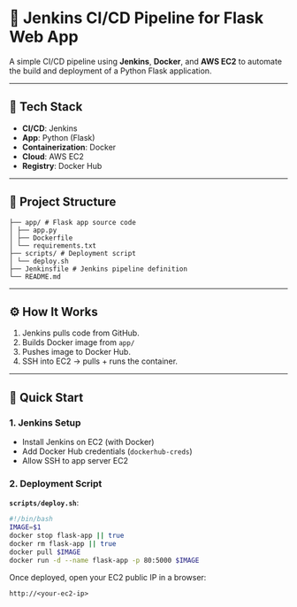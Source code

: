 # 🚀 Jenkins CI/CD Pipeline for Flask Web App

A simple CI/CD pipeline using **Jenkins**, **Docker**, and **AWS EC2** to automate the build and deployment of a Python Flask application.

---

## 🔧 Tech Stack

- **CI/CD**: Jenkins
- **App**: Python (Flask)
- **Containerization**: Docker
- **Cloud**: AWS EC2
- **Registry**: Docker Hub

---

## 📁 Project Structure


```.
├── app/ # Flask app source code
│ ├── app.py
│ ├── Dockerfile
│ └── requirements.txt
├── scripts/ # Deployment script
│ └── deploy.sh
├── Jenkinsfile # Jenkins pipeline definition
└── README.md
```



---

## ⚙️ How It Works

1. Jenkins pulls code from GitHub.
2. Builds Docker image from `app/`
3. Pushes image to Docker Hub.
4. SSH into EC2 → pulls + runs the container.

---

## 🚀 Quick Start

### 1. Jenkins Setup
- Install Jenkins on EC2 (with Docker)
- Add Docker Hub credentials (`dockerhub-creds`)
- Allow SSH to app server EC2

### 2. Deployment Script

**`scripts/deploy.sh`**:

```bash
#!/bin/bash
IMAGE=$1
docker stop flask-app || true
docker rm flask-app || true
docker pull $IMAGE
docker run -d --name flask-app -p 80:5000 $IMAGE
```



Once deployed, open your EC2 public IP in a browser:

```
http://<your-ec2-ip>
```


